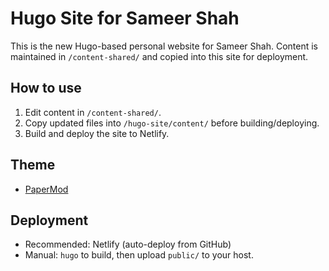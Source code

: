 # Hugo Site for Sameer Shah

This is the new Hugo-based personal website for Sameer Shah. Content is maintained in `/content-shared/` and copied into this site for deployment.

## How to use

1. Edit content in `/content-shared/`.
2. Copy updated files into `/hugo-site/content/` before building/deploying.
3. Build and deploy the site to Netlify.

## Theme
- [PaperMod](https://themes.gohugo.io/themes/hugo-papermod/)

## Deployment
- Recommended: Netlify (auto-deploy from GitHub)
- Manual: `hugo` to build, then upload `public/` to your host.
